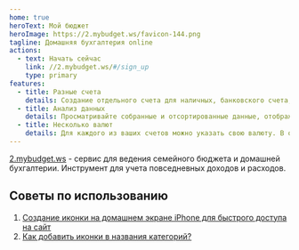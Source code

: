 ```yaml
---
home: true
heroText: Мой бюджет
heroImage: https://2.mybudget.ws/favicon-144.png
tagline: Домашняя бухгалтерия online
actions:
  - text: Начать сейчас
    link: //2.mybudget.ws/#/sign_up
    type: primary
features:
  - title: Разные счета
    details: Создание отдельного счета для наличных, банковского счета, кредитных карт, инвестиций, чтобы изящно сбалансировать учет финансов.
  - title: Анализ данных
    details: Просматривайте собранные и отсортированные данные, отображаемые в виде графиков и таблиц, анализируйте результат своей работы.
  - title: Несколько валют
    details: Для каждого из ваших счетов можно указать свою валюту. В отчетах есть возможность анализа расходов как в разрезе счетов, так и валют.
---
```


[2.mybudget.ws](https://2.mybudget.ws) - сервис для ведения семейного бюджета и домашней бухгалтерии.
Инструмент для учета повседневных доходов и расходов.

## Советы по использованию
1. [Создание иконки на домашнем экране iPhone для быстрого доступа на сайт](//2.mybudget.ws/#/helps/iphone-icon)
1. [Как добавить иконки в названия категорий?](//2.mybudget.ws/#/helps/emoji-and-icons-in-categories)
